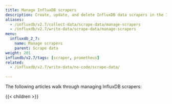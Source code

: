 ```yaml
---
title: Manage InfluxDB scrapers
description: Create, update, and delete InfluxDB data scrapers in the InfluxDB user interface.
aliases:
  - /influxdb/v2.7/collect-data/scrape-data/manage-scrapers
  - /influxdb/v2.7/write-data/scrape-data/manage-scrapers
menu:
  influxdb_2_7:
    name: Manage scrapers
    parent: Scrape data
weight: 201
influxdb/v2.7/tags: [scraper, prometheus]
related:
  - /influxdb/v2.7/write-data/no-code/scrape-data/
  
---
```


The following articles walk through managing InfluxDB scrapers:

{{< children >}}
